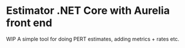 # Estimator .NET Core with Aurelia front end 

WIP
A simple tool for doing PERT estimates, adding metrics + rates etc.